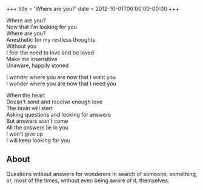 +++
title = 'Where are you?'
date = 2012-10-01T00:00:00-00:00
+++

Where are you?\
Now that I'm looking for you\
Where are you?\
Anesthetic for my restless thoughts\
Without you\
I feel the need to love and be loved\
Make me insensitive\
Unaware, happily stoned

I wonder where you are now that I want you\
I wonder where you are now that I need you

When the heart\
Doesn't send and receive enough love\
The brain will start\
Asking questions and looking for answers\
But answers won't come\
All the answers lie in you\
I won't give up\
I will keep looking for you

## About

Questions without answers for wonderers in search of someone, something, or, most of the times, without even being aware of it, themselves.

